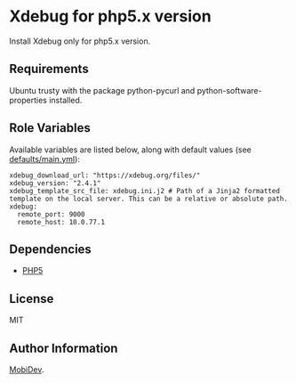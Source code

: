 Xdebug for php5.x version
=========

Install Xdebug only for php5.x version.

Requirements
------------

Ubuntu trusty with the package python-pycurl and python-software-properties installed.

Role Variables
--------------

Available variables are listed below, along with default values (see [defaults/main.yml](defaults/main.yml)):

    xdebug_download_url: "https://xdebug.org/files/"
    xdebug_version: "2.4.1"
    xdebug_template_src_file: xdebug.ini.j2 # Path of a Jinja2 formatted template on the local server. This can be a relative or absolute path.
    xdebug:
      remote_port: 9000
      remote_host: 10.0.77.1

Dependencies
------------

- [PHP5](https://gitlab.mobidev.biz/ansible/php5-ubuntu)

License
-------

MIT

Author Information
------------------

[MobiDev](http://mobidev.biz/).
